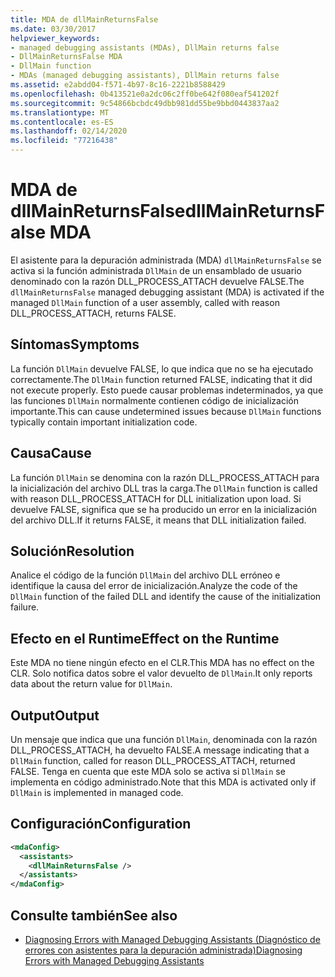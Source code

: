 ```yaml
---
title: MDA de dllMainReturnsFalse
ms.date: 03/30/2017
helpviewer_keywords:
- managed debugging assistants (MDAs), DllMain returns false
- DllMainReturnsFalse MDA
- DllMain function
- MDAs (managed debugging assistants), DllMain returns false
ms.assetid: e2abdd04-f571-4b97-8c16-2221b8588429
ms.openlocfilehash: 0b413521e0a2dc06c2ff0be642f080eaf541202f
ms.sourcegitcommit: 9c54866bcbdc49dbb981dd55be9bbd0443837aa2
ms.translationtype: MT
ms.contentlocale: es-ES
ms.lasthandoff: 02/14/2020
ms.locfileid: "77216438"
---
```

# <a name="dllmainreturnsfalse-mda"></a><span data-ttu-id="19606-102">MDA de dllMainReturnsFalse</span><span class="sxs-lookup"><span data-stu-id="19606-102">dllMainReturnsFalse MDA</span></span>
<span data-ttu-id="19606-103">El asistente para la depuración administrada (MDA) `dllMainReturnsFalse` se activa si la función administrada `DllMain` de un ensamblado de usuario denominado con la razón DLL_PROCESS_ATTACH devuelve FALSE.</span><span class="sxs-lookup"><span data-stu-id="19606-103">The `dllMainReturnsFalse` managed debugging assistant (MDA) is activated if the managed `DllMain` function of a user assembly, called with reason DLL_PROCESS_ATTACH, returns FALSE.</span></span>  
  
## <a name="symptoms"></a><span data-ttu-id="19606-104">Síntomas</span><span class="sxs-lookup"><span data-stu-id="19606-104">Symptoms</span></span>  
 <span data-ttu-id="19606-105">La función `DllMain` devuelve FALSE, lo que indica que no se ha ejecutado correctamente.</span><span class="sxs-lookup"><span data-stu-id="19606-105">The `DllMain` function returned FALSE, indicating that it did not execute properly.</span></span> <span data-ttu-id="19606-106">Esto puede causar problemas indeterminados, ya que las funciones `DllMain` normalmente contienen código de inicialización importante.</span><span class="sxs-lookup"><span data-stu-id="19606-106">This can cause undetermined issues because `DllMain` functions typically contain important initialization code.</span></span>  
  
## <a name="cause"></a><span data-ttu-id="19606-107">Causa</span><span class="sxs-lookup"><span data-stu-id="19606-107">Cause</span></span>  
 <span data-ttu-id="19606-108">La función `DllMain` se denomina con la razón DLL_PROCESS_ATTACH para la inicialización del archivo DLL tras la carga.</span><span class="sxs-lookup"><span data-stu-id="19606-108">The `DllMain` function is called with reason DLL_PROCESS_ATTACH for DLL initialization upon load.</span></span> <span data-ttu-id="19606-109">Si devuelve FALSE, significa que se ha producido un error en la inicialización del archivo DLL.</span><span class="sxs-lookup"><span data-stu-id="19606-109">If it returns FALSE, it means that DLL initialization failed.</span></span>  
  
## <a name="resolution"></a><span data-ttu-id="19606-110">Solución</span><span class="sxs-lookup"><span data-stu-id="19606-110">Resolution</span></span>  
 <span data-ttu-id="19606-111">Analice el código de la función `DllMain` del archivo DLL erróneo e identifique la causa del error de inicialización.</span><span class="sxs-lookup"><span data-stu-id="19606-111">Analyze the code of the `DllMain` function of the failed DLL and identify the cause of the initialization failure.</span></span>  
  
## <a name="effect-on-the-runtime"></a><span data-ttu-id="19606-112">Efecto en el Runtime</span><span class="sxs-lookup"><span data-stu-id="19606-112">Effect on the Runtime</span></span>  
 <span data-ttu-id="19606-113">Este MDA no tiene ningún efecto en el CLR.</span><span class="sxs-lookup"><span data-stu-id="19606-113">This MDA has no effect on the CLR.</span></span> <span data-ttu-id="19606-114">Solo notifica datos sobre el valor devuelto de `DllMain`.</span><span class="sxs-lookup"><span data-stu-id="19606-114">It only reports data about the return value for `DllMain`.</span></span>  
  
## <a name="output"></a><span data-ttu-id="19606-115">Output</span><span class="sxs-lookup"><span data-stu-id="19606-115">Output</span></span>  
 <span data-ttu-id="19606-116">Un mensaje que indica que una función `DllMain`, denominada con la razón DLL_PROCESS_ATTACH, ha devuelto FALSE.</span><span class="sxs-lookup"><span data-stu-id="19606-116">A message indicating that a `DllMain` function, called for reason DLL_PROCESS_ATTACH, returned FALSE.</span></span> <span data-ttu-id="19606-117">Tenga en cuenta que este MDA solo se activa si `DllMain` se implementa en código administrado.</span><span class="sxs-lookup"><span data-stu-id="19606-117">Note that this MDA is activated only if `DllMain` is implemented in managed code.</span></span>  
  
## <a name="configuration"></a><span data-ttu-id="19606-118">Configuración</span><span class="sxs-lookup"><span data-stu-id="19606-118">Configuration</span></span>  
  
```xml  
<mdaConfig>  
  <assistants>  
    <dllMainReturnsFalse />  
  </assistants>  
</mdaConfig>  
```  
  
## <a name="see-also"></a><span data-ttu-id="19606-119">Consulte también</span><span class="sxs-lookup"><span data-stu-id="19606-119">See also</span></span>

- [<span data-ttu-id="19606-120">Diagnosing Errors with Managed Debugging Assistants (Diagnóstico de errores con asistentes para la depuración administrada)</span><span class="sxs-lookup"><span data-stu-id="19606-120">Diagnosing Errors with Managed Debugging Assistants</span></span>](diagnosing-errors-with-managed-debugging-assistants.md)

